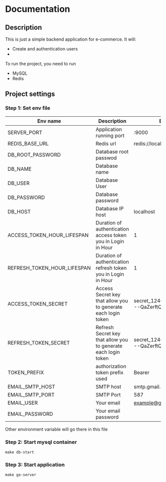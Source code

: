 # Documentation

## Description
This is just a simple backend application for e-commerce. It will:
* Create and authentication users
* 

To run the project, you need to run
* MySQL
* Redis


## Project settings

### Step 1: Set env file
|Env name| Description|Example|
|---|---|---|
|SERVER_PORT|Application running port|:9000|
|REDIS_BASE_URL|Redis url|redis://localhost:6379/|
|DB_ROOT_PASSWORD| Database root passwod||
|DB_NAME| Database name||
|DB_USER| Database User||
|DB_PASSWORD| Database password||
|DB_HOST| Database IP host |localhost|
|ACCESS_TOKEN_HOUR_LIFESPAN| Duration of authentication access token you in Login in Hour |1|
|REFRESH_TOKEN_HOUR_LIFESPAN| Duration of authentication refresh token you in Login in Hour |1|
|ACCESS_TOKEN_SECRET| Access Secret key that allow you to generate each login token |secret_1246@@@@!!/shghj_---QaZerftQWWWfz|
|REFRESH_TOKEN_SECRET| Refresh Secret key that allow you to generate each login token |secret_1246@@@@!!/shghj_---QaZerftQWWWfz|
|TOKEN_PREFIX| authorization token prefix used |Bearer|
|EMAIL_SMTP_HOST| SMTP host |smtp.gmail.com|
|EMAIL_SMTP_PORT| SMTP Port |587|
|EMAIL_USER| Your email |example@gmaail.com|
|EMAIL_PASSWORD|Your email password ||

Other environment variable will go there in this file


### Step 2: Start mysql container

``` text
make db-start
```

### Step 3: Start application
```text
make go-server
```
